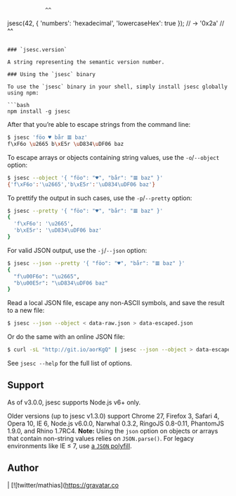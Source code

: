                 ^^

jsesc(42, {
  'numbers': 'hexadecimal',
  'lowercaseHex': true
});
// → '0x2a'
//      ^^
```

### `jsesc.version`

A string representing the semantic version number.

### Using the `jsesc` binary

To use the `jsesc` binary in your shell, simply install jsesc globally using npm:

```bash
npm install -g jsesc
```

After that you’re able to escape strings from the command line:

```bash
$ jsesc 'föo ♥ bår 𝌆 baz'
f\xF6o \u2665 b\xE5r \uD834\uDF06 baz
```

To escape arrays or objects containing string values, use the `-o`/`--object` option:

```bash
$ jsesc --object '{ "föo": "♥", "bår": "𝌆 baz" }'
{'f\xF6o':'\u2665','b\xE5r':'\uD834\uDF06 baz'}
```

To prettify the output in such cases, use the `-p`/`--pretty` option:

```bash
$ jsesc --pretty '{ "föo": "♥", "bår": "𝌆 baz" }'
{
  'f\xF6o': '\u2665',
  'b\xE5r': '\uD834\uDF06 baz'
}
```

For valid JSON output, use the `-j`/`--json` option:

```bash
$ jsesc --json --pretty '{ "föo": "♥", "bår": "𝌆 baz" }'
{
  "f\u00F6o": "\u2665",
  "b\u00E5r": "\uD834\uDF06 baz"
}
```

Read a local JSON file, escape any non-ASCII symbols, and save the result to a new file:

```bash
$ jsesc --json --object < data-raw.json > data-escaped.json
```

Or do the same with an online JSON file:

```bash
$ curl -sL "http://git.io/aorKgQ" | jsesc --json --object > data-escaped.json
```

See `jsesc --help` for the full list of options.

## Support

As of v3.0.0, jsesc supports Node.js v6+ only.

Older versions (up to jsesc v1.3.0) support Chrome 27, Firefox 3, Safari 4, Opera 10, IE 6, Node.js v6.0.0, Narwhal 0.3.2, RingoJS 0.8-0.11, PhantomJS 1.9.0, and Rhino 1.7RC4. **Note:** Using the `json` option on objects or arrays that contain non-string values relies on `JSON.parse()`. For legacy environments like IE ≤ 7, use [a `JSON` polyfill](https://bestiejs.github.io/json3/).

## Author

| [![twitter/mathias](https://gravatar.co